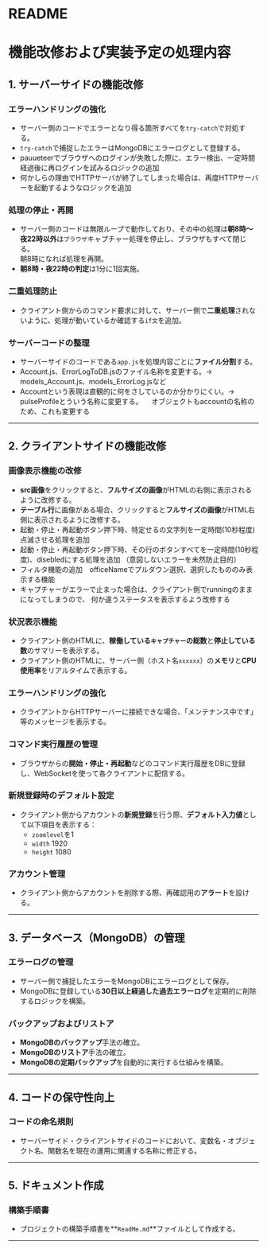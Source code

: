 # README

# 機能改修および実装予定の処理内容

## 1. サーバーサイドの機能改修

### エラーハンドリングの強化
- サーバー側のコードでエラーとなり得る箇所すべてを`try-catch`で対処する。
- `try-catch`で捕捉したエラーはMongoDBにエラーログとして登録する。
- pauueteerでブラウザへのログインが失敗した際に、エラー検出、一定時間経過後に再ログインを試みるロジックの追加
- 何かしらの理由でHTTPサーバが終了してしまった場合は、再度HTTPサーバーを起動するようなロジックを追加

### 処理の停止・再開
- サーバー側のコードは無限ループで動作しており、その中の処理は**朝8時～夜22時以外**は`ブラウザ`キャプチャー処理を停止し、ブラウザもすべて閉じる。  
  朝8時になれば処理を再開。
- **朝8時・夜22時の判定**は1分に1回実施。

### 二重処理防止
- クライアント側からのコマンド要求に対して、サーバー側で**二重処理**されないように、処理が動いているか確認する`if文`を追加。

### サーバーコードの整理
- サーバーサイドのコードである`app.js`を処理内容ごとに**ファイル分割**する。
- Account.js、ErrorLogToDB.jsのファイル名称を変更する。-> models_Account.js、models_ErrorLog.jsなど
- Accountという表現は直観的に何をさしているのか分かりにくい。→ pulseProfileとういう名称に変更する。
　オブジェクトもaccountの名称のため、これも変更する

---

## 2. クライアントサイドの機能改修

### 画像表示機能の改修
- **src画像**をクリックすると、**フルサイズの画像**がHTMLの右側に表示されるように改修する。
- **テーブル行**に画像がある場合、クリックすると**フルサイズの画像**がHTML右側に表示されるように改修する。
- 起動・停止・再起動ボタン押下時、特定せるの文字列を一定時間(10秒程度)点滅させる処理を追加
- 起動・停止・再起動ボタン押下時、その行のボタンすべてを一定時間(10秒程度)、disebledにする処理を追加
  （意図しないエラーを未然防止目的）
- フィルタ機能の追加　officeNameでプルダウン選択、選択したもののみ表示する機能
- キャプチャーがエラーで止まった場合は、クライアント側でrunningのままになってしまうので、
  何か違うステータスを表示するよう改修する

### 状況表示機能
- クライアント側のHTMLに、**稼働している`キャプチャー`の総数**と**停止している数**のサマリーを表示する。
- クライアント側のHTMLに、サーバー側（ホスト名`xxxxxx`）の**メモリ**と**CPU使用率**をリアルタイムで表示する。

### エラーハンドリングの強化
- クライアントからHTTPサーバーに接続できな場合、「メンテナンス中です」等のメッセージを表示する。

### コマンド実行履歴の管理
- ブラウザからの**開始・停止・再起動**などのコマンド実行履歴をDBに登録し、WebSocketを使って各クライアントに配信する。

### 新規登録時のデフォルト設定
- クライアント側からアカウントの**新規登録**を行う際、**デフォルト入力値**として以下項目を表示する：
  - `zoomlevel`を1
  - `width` 1920
  - `height` 1080

### アカウント管理
- クライアント側からアカウントを削除する際、再確認用の**アラート**を設ける。

---

## 3. データベース（MongoDB）の管理

### エラーログの管理
- サーバー側で捕捉したエラーをMongoDBにエラーログとして保存。
- MongoDBに登録している**30日以上経過した過去エラーログ**を定期的に削除するロジックを構築。

### バックアップおよびリストア
- **MongoDBのバックアップ**手法の確立。
- **MongoDBのリストア**手法の確立。
- **MongoDBの定期バックアップ**を自動的に実行する仕組みを構築。

---

## 4. コードの保守性向上

### コードの命名規則
- サーバーサイド・クライアントサイドのコードにおいて、変数名・オブジェクト名、関数名を現在の運用に関連する名称に修正する。

---

## 5. ドキュメント作成

### 構築手順書
- プロジェクトの構築手順書を**`ReadMe.md`**ファイルとして作成する。

---